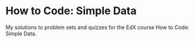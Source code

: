 # How to Code: Simple Data

My solutions to problem sets and quizzes for the EdX course How to Code: Simple Data.
